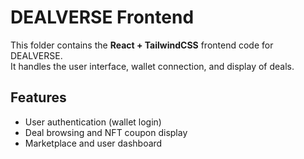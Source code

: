 # DEALVERSE Frontend

This folder contains the **React + TailwindCSS** frontend code for DEALVERSE.  
It handles the user interface, wallet connection, and display of deals.

## Features
- User authentication (wallet login)
- Deal browsing and NFT coupon display
- Marketplace and user dashboard
